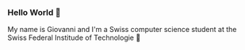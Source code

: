 ### Hello World 👋
My name is Giovanni and I'm a Swiss computer science student at the Swiss Federal Institude of Technologie 👋
